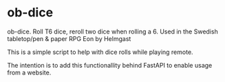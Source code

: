 # ob-dice

ob-dice. Roll T6 dice, reroll two dice when rolling a 6.
Used in the Swedish tabletop/pen & paper RPG Eon by Helmgast

This is a simple script to help with dice rolls while playing remote.

The intention is to add this functionallity behind FastAPI to enable usage from a website.